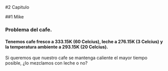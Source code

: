 #2 Capitulo
 
 ##1 Mike
 
 ### Problema del cafe.
 
 #### Tenemos cafe fresco a 333.15K (60 Celcius), leche a 276.15K (3 Celcius) y la temperatura ambiente a 293.15K (20 Celcius).
 Si queremos que nuestro cafe se mantenga caliente el mayor tiempo posible, ¿lo mezclamos con leche o no?

 #####
 

